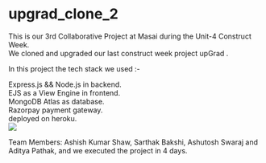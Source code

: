 # upgrad_clone_2
This is our 3rd Collaborative Project at Masai during the Unit-4 Construct Week. <br>
We cloned and upgraded our last construct week project upGrad .

In this project the tech stack we used :-   <br>

Express.js && Node.js in backend.<br>
EJS as a View Engine in frontend.<br>
MongoDB Atlas as database.<br>
Razorpay payment gateway.<br>
deployed on heroku.<br>
<img src="https://i.imgur.com/oaCjxyC.jpg"/>

Team Members: Ashish Kumar Shaw, Sarthak Bakshi, Ashutosh Swaraj and Aditya Pathak, and we executed the project in 4 days.

